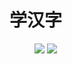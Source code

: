# 学汉字

<figure class="half">
  <img src="https://i.loli.net/2020/05/14/76GR2viwqyIpsP4.gif">
  <img src="https://i.loli.net/2020/05/14/TK1CWnG3klZV42d.gif">
</figure>